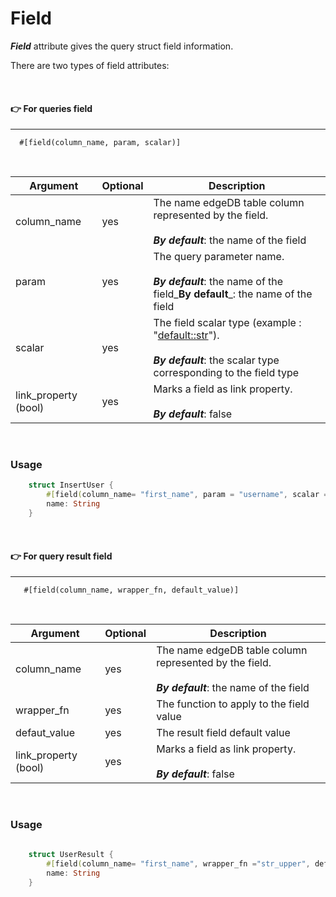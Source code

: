 # Field 

_**Field**_ attribute gives the query struct field information.

There are two types of field attributes:

<br>

#### 👉 For queries field 
___

      #[field(column_name, param, scalar)]

<br>

| Argument             | Optional | Description                                                                                                                    |
|----------------------|----------|--------------------------------------------------------------------------------------------------------------------------------|
| column_name          | yes      | The name edgeDB table column represented by the field.<br> <br/> _**By default**_: the name of the field                       |
| param                | yes      | The query parameter name.<br>  <br> _**By default**_: the name of the field_**By default**_: the name of the field             |
| scalar               | yes      | The field scalar type (example : "<default::str>").<br> <br/>_**By default**_: the scalar type corresponding to the field type | 
| link_property (bool) | yes      | Marks a field as link property. <br> <br/> _**By default**_: false                                                             | 

<br>

### Usage

```rust
    struct InsertUser {
        #[field(column_name= "first_name", param = "username", scalar = "<default::str>")]
        name: String
    }
````

<br>

#### 👉 For query result field
___
       #[field(column_name, wrapper_fn, default_value)]

<br>

| Argument             | Optional | Description                                                                                             |
|----------------------|----------|---------------------------------------------------------------------------------------------------------|
| column_name          | yes      | The name edgeDB table column represented by the field.<br> <br/>_**By default**_: the name of the field |
| wrapper_fn           | yes      | The function to apply to the field value                                                                |
| defaut_value         | yes      | The result field default value                                                                          |
| link_property (bool) | yes      | Marks a field as link property.<br> <br/> _**By default**_: false                                       | 

<br>


### Usage 

```rust
    
    struct UserResult {
        #[field(column_name= "first_name", wrapper_fn ="str_upper", default_value="John")]
        name: String
    }
````
